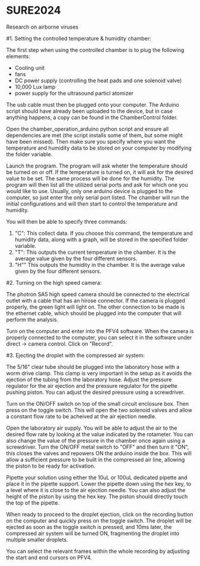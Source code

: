 # SURE2024
Research on airborne viruses

#1. Setting the controlled temperature & humidity chamber:

The first step when using the controlled chamber is to plug the following elements:
  - Cooling unit
  - fans
  - DC power supply (controlling the heat pads and one solenoid valve)
  - 10,000 Lux lamp
  - power supply for the ultrasound particl atomizer

The usb cable must then be plugged onto your computer. The Arduino script should have already been uploaded to the device, but in case anything happens, a copy can be found in the ChamberControl folder. 

Open the chamber_operation_arduino python script and ensure all dependencies are met (the script installs some of them, but some might have been missed). Then make sure you specify where you want the temperature and humidity data to be stored on your computer by modifying the folder variable.

Launch the program. The program will ask wheter the temperature should be turned on or off. If the temperature is turned on, it will ask for the desired value to be set. The same process will be done for the humidity. The program will then list all the utilized serial ports and ask for which one you would like to use. Usually, only one arduino device is plugged to the computer, so just enter the only serial port listed. The chamber will run the initial configurations and will then start to control the temperature and humidity.

You will then be able to specify three commands:
1) "C": This collect data. If you choose this command, the temperature and humidity data, along with a graph, will be stored in the specified folder variable.
2) "T": This outputs the current temperature in the chamber. It is the average value given by the four different sensors.
3) "H"" This outputs the humidity in the chamber. It is the average value given by the four different sensors.

#2. Turning on the high speed camera:

The photron SA5 high speed camera should be connected to the electrical outlet with a cable that has an hirose connector. If the camera is plugged properly, the green light will light on. The other connection to be made is the ethernet cable, which should be plugged into the computer that will perform the analysis. 

Turn on the computer and enter into the PFV4 software. When the camera is properly connected to the computer, you can select it in the software under direct -> camera control. Click on "Record".

#3. Ejecting the droplet with the compressed air system:

The 5/16" clear tube should be plugged into the laboratory hose with a worm drive clamp. This clamp is very important in the setup as it avoids the ejection of the tubing from the laboratory hose. Adjust the pressure regulator for the air ejection and the pressure regulator for the pipette pushing piston. You can adjust the desired pressure using a screwdriver.

Turn on the ON/OFF switch on top of the small circuit enclosure box. Then press on the toggle switch. This will open the two solenoid valves and allow a constant flow rate to be acheived at the air ejection needle.

Open the laboratory air supply. You will be able to adjust the air to the desired flow rate by looking at the value indicated by the rotameter. You can also change the value of the pressure in the chamber once again using a screwdriver. Turn the ON/OFF metal switch to "OFF" and then turn it "ON", this closes the valves and repowers ON the arduino inside the box. This will allow a sufficient pressure to be built in the compressed air line, allowing the piston to be ready for activation.

Pipette your solution using either the 10uL or 100uL dedicated pipette and place it in the pipette support. Lower the pipette down using the hex key, to a level where it is close to the air ejection needle. You can also adjust the height of the piston by using the hex key. The piston should directly touch the top of the pipette.

When ready to proceed to the droplet ejection, click on the recording button on the computer and quickly press on the toggle switch. The droplet will be ejected as soon as the toggle switch is pressed, and 10ms later, the compressed air system will be turned ON, fragmenting the droplet into multiple smaller droplets.

You can select the relevant frames within the whole recording by adjusting the start and end cursors on PFV4.
